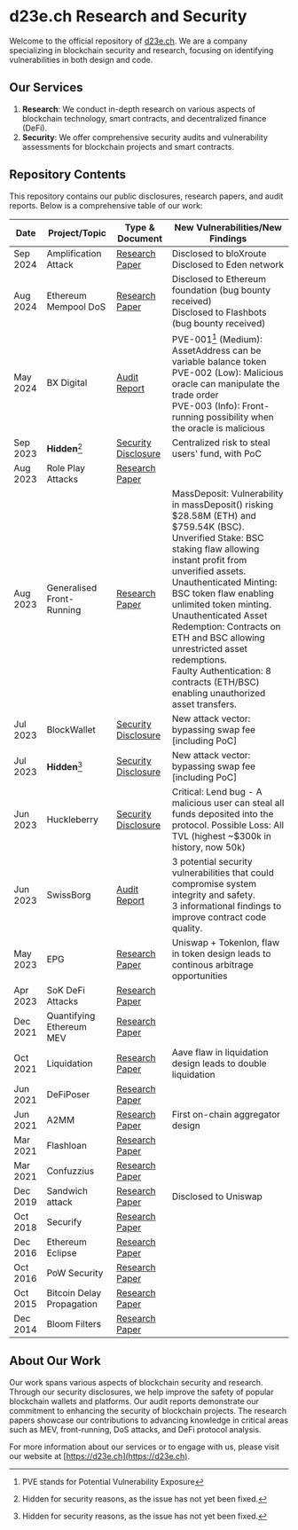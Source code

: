 # d23e.ch Research and Security

Welcome to the official repository of [d23e.ch](https://d23e.ch). We are a company specializing in blockchain security and research, focusing on identifying vulnerabilities in both design and code.

## Our Services

1. **Research**: We conduct in-depth research on various aspects of blockchain technology, smart contracts, and decentralized finance (DeFi).
2. **Security**: We offer comprehensive security audits and vulnerability assessments for blockchain projects and smart contracts.

## Repository Contents

This repository contains our public disclosures, research papers, and audit reports. Below is a comprehensive table of our work:

| Date | Project/Topic | Type & Document | New Vulnerabilities/New Findings |
|------|---------------|-----------------|--------------------------|
| Sep 2024 | Amplification Attack | [Research Paper](2024-09-research-amplification-attack.pdf) | Disclosed to bloXroute<br>Disclosed to Eden network |
| Aug 2024 | Ethereum Mempool DoS | [Research Paper](2024-08-research-ethereum-mempool-DoS.pdf) | Disclosed to Ethereum foundation (bug bounty received)<br>Disclosed to Flashbots (bug bounty received)|
| May 2024 | BX Digital | [Audit Report](2024-05-audit-bx-digital.pdf) | PVE-001[^2] (Medium): AssetAddress can be variable balance token<br>PVE-002 (Low): Malicious oracle can manipulate the trade order<br>PVE-003 (Info): Front-running possibility when the oracle is malicious |
| Sep 2023 | **Hidden**[^1] | [Security Disclosure](2023-09-disclosure-project-t.md) | Centralized risk to steal users' fund, with PoC |
| Aug 2023 | Role Play Attacks | [Research Paper](2023-08-role-play-attacks.pdf) | |
| Aug 2023 | Generalised Front-Running | [Research Paper](2023-08-research-generalised-front-running.pdf) | MassDeposit: Vulnerability in massDeposit() risking $28.58M (ETH) and $759.54K (BSC).<br>Unverified Stake: BSC staking flaw allowing instant profit from unverified assets.<br>Unauthenticated Minting: BSC token flaw enabling unlimited token minting.<br>Unauthenticated Asset Redemption: Contracts on ETH and BSC allowing unrestricted asset redemptions.<br>Faulty Authentication: 8 contracts (ETH/BSC) enabling unauthorized asset transfers. |
| Jul 2023 | BlockWallet | [Security Disclosure](2023-07-disclosure-blockwallet.md) | New attack vector: bypassing swap fee [including PoC] |
| Jul 2023 | **Hidden**[^1] | [Security Disclosure](2023-07-disclosure-project-m.md) | New attack vector: bypassing swap fee [including PoC] |
| Jun 2023 | Huckleberry | [Security Disclosure](2023-06-huckleberry.md) | Critical: Lend bug - A malicious user can steal all funds deposited into the protocol. Possible Loss: All TVL (highest ~$300k in history, now 50k) |
| Jun 2023 | SwissBorg | [Audit Report](2023-06-audit-swissborg.pdf) | 3 potential security vulnerabilities that could compromise system integrity and safety.<br>3 informational findings to improve contract code quality. |
| May 2023 | EPG | [Research Paper](2023-05-research-epg.pdf) | Uniswap + Tokenlon, flaw in token design leads to continous arbitrage opportunities |
| Apr 2023 | SoK DeFi Attacks | [Research Paper](2023-04-sok-defi-attacks.pdf) | |
| Dec 2021 | Quantifying Ethereum MEV | [Research Paper](2021-12-research-quantifying-ethereum-mev.pdf) | |
| Oct 2021 | Liquidation | [Research Paper](2021-10-research-aave-compound-makerdao-dydx-liquidation.pdf) | Aave flaw in liquidation design leads to double liquidation |
| Jun 2021 | DeFiPoser | [Research Paper](2021-06-defiposer.pdf) | |
| Jun 2021 | A2MM | [Research Paper](2021-06-a2mm.pdf) | First on-chain aggregator design|
| Mar 2021 | Flashloan | [Research Paper](2021-03-flashloan.pdf) | |
| Mar 2021 | Confuzzius | [Research Paper](2021-03-confuzzius.pdf) | |
| Dec 2019 | Sandwich attack | [Research Paper](2019-12-sandwich.pdf) | Disclosed to Uniswap |
| Oct 2018 | Securify | [Research Paper](2018-10-securify.pdf) | |
| Dec 2016 | Ethereum Eclipse | [Research Paper](2016-12-ethereum-eclipse.pdf) | |
| Oct 2016 | PoW Security | [Research Paper](2016-10-pow-security.pdf) | |
| Oct 2015 | Bitcoin Delay Propagation | [Research Paper](2015-10-bitcoin-delay-propagation.pdf) | |
| Dec 2014 | Bloom Filters | [Research Paper](2014-12-bloom-filters.pdf) | |

[^1]: Hidden for security reasons, as the issue has not yet been fixed.
[^2]: PVE stands for Potential Vulnerability Exposure

## About Our Work

Our work spans various aspects of blockchain security and research. Through our security disclosures, we help improve the safety of popular blockchain wallets and platforms. Our audit reports demonstrate our commitment to enhancing the security of blockchain projects. The research papers showcase our contributions to advancing knowledge in critical areas such as MEV, front-running, DoS attacks, and DeFi protocol analysis.

For more information about our services or to engage with us, please visit our website at [https://d23e.ch](https://d23e.ch).

